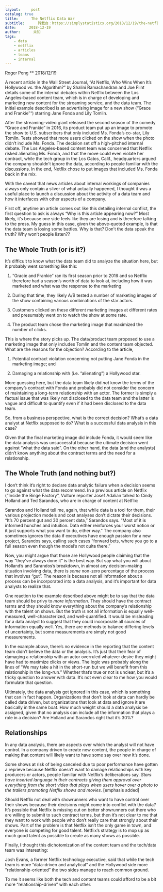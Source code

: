 ```yaml
---
layout:     post
catalog: true
title:      The Netflix Data War
subtitle:      转载自：https://simplystatistics.org/2018/12/19/the-netflix-data-war/
date:      2018-12-19
author:      未知
tags:
    - data
    - netflix
    - articles
    - teams
    - internal
---
```



Roger Peng
**
2018/12/19


A recent article in the Wall Street Journal, “At Netflix, Who Wins When It’s Hollywood vs. the Algorithm?” by Shalini Ramachandran and Joe Flint details some of the internal debates within Netflix between the Los Angeles-based content team, which is in charge of developing and marketing new content for the streaming service, and the data team. The initial example described is an advertising image for a new show (“Grace and Frankie”“) starring Jane Fonda and Lily Tomlin.

> 
After the streaming-video giant released the second season of the comedy “Grace and Frankie” in 2016, its product team put up an image to promote the show to U.S. subscribers that only included Ms. Fonda’s co-star, Lily Tomlin. Tests showed that more users clicked on the show when the photo didn’t include Ms. Fonda.
The decision set off a high-pitched internal debate. The Los Angeles-based content team was concerned that Netflix risked alienating Ms. Fonda, and that the move could even violate her contract, while the tech group in the Los Gatos, Calif., headquarters argued the company shouldn’t ignore the data, according to people familiar with the discussions.
In the end, Netflix chose to put images that included Ms. Fonda back in the mix.


With the caveat that news articles about internal workings of companies always only contain a sliver of what actually happened, I thought it was a useful place to launch a discussion about the activity of a data team and how it interfaces with other aspects of a company.

First off, anytime an article comes out like this detailing internal conflict, the first question to ask is always “Why is this article appearing now?” Most likely, it’s because one side feels like they are losing and is therefore talking to the press. My guess in this case, given the above-quoted example, is that the data team is losing some battles. Why is that? Don’t the data speak the truth? Why won’t people listen??

## The Whole Truth (or is it?)

It’s difficult to know what the data team did to analyze the situation here, but it probably went something like this:

1. “Gracie and Frankie” ran its first season prior to 2016 and so Netflix therefore had a season’s worth of data to look at, including how it was marketed and what was the response to the marketing

1. During that time, they likely A/B tested a number of marketing images of the show containing various combinations of the star actors.

1. Customers clicked on these different marketing images at different rates and presumably went on to watch the show at some rate.

1. The product team chose the marketing image that maximized the number of clicks.


This is where the story picks up. The data/product team proposed to use a marketing image that only includes Tomlin and the content team objected. What are the reasons for the objection? According to the article,

1. Potential contract violation concerning not putting Jane Fonda in the marketing image; and

1. Damaging a relationship with (i.e. “alienating”) a Hollywood star.


More guessing here, but the data team likely did *not* know the terms of the company’s contract with Fonda and probably did not consider the concern of maintaining a long-term relationship with an actor. The former is simply a factual issue that was likely not disclosed to the data team and the latter is vague and difficult to quantify even if it had been disclosed to the data team.

So, from a business perspective, what is the correct decision? What’s a data analyst at Netflix supposed to do? What is a successful data analysis in this case?

Given that the final marketing image did include Fonda, it would seem like the data analysis was unsuccessful because the ultimate decision went against “what the data said”. On the other hand, the data (and the analysts) didn’t know anything about the contract terms and the need for a relationship.

## The Whole Truth (and nothing but?)

I don’t think it’s right to declare data analytic failure when a decision seems to go against what the data recommend. In a previous article on Netflix (“Inside the Binge Factory”, Vulture reporter Josef Adalian talked to Cindy Holland and Ted Sarandos, who are in charge of content at Netflix:

> 
Sarandos and Holland tell me, again, that while data is a tool for them, their various projection models and cost analyses don’t dictate their decisions. “It’s 70 percent gut and 30 percent data,” Sarandos says. “Most of it is informed hunches and intuition. Data either reinforces your worst notion or it just supports what you want to do, either way.” The company also sometimes ignores the data if executives have enough passion for a new project, Sarandos says, calling such cases “forward bets, where you go to a full season even though the model’s not quite there.”


Now, you might argue that those are Hollywood people claiming that the way “they’ve always done it” is the best way. But say what you will about Holland’s and Sarandos’s breakdown, in almost any decision-making situation involving data, there is *some* non-zero percentage of the process that involves “gut”. The reason is because not all information about a process can be incorporated into a data analysis, and it’s important for data analysts to realize that.

One reaction to the example described above might be to say that the data team should be privy to *more information*. They should have the contract terms and they should know everything about the company’s relationship with the talent on shows. But the truth is not all information is equally well-measured, well-characterized, and well-quantified. It would be misleading for a data analyst to suggest that they could incorporate all sources of information equally well. Yes, there are methods to balance differing levels of uncertainty, but some measurements are simply not good measurements.

In the example above, there’s no evidence in the reporting that the content team didn’t believe the data or the analysis. It’s just that their fear of damaging a relationship with an actor overruled whatever desire they might have had to maximize clicks or views. The logic was probably along the lines of “We may take a hit in the short-run but we will benefit from this relationship in the long-run.” Whether that’s true or not is unclear, but it’s a tricky question to answer with data. It’s not even clear to me how you would formulate that question.

Ultimately, the data analysis got ignored in this case, which is something that can in fact happen. Organizations that don’t look at data can hardly be called data driven, but organizations that look at data and ignore it are basically in the same boat. How much weight should a data analysis be assigned, given that no analysis can include all the information that plays a role in a decision? Are Holland and Sarandos right that it’s 30%?

## Relationships

In any data analysis, there are aspects over which the analyst will not have control. In a company driven to create new content, the people in charge of making that content will likely want to have some say over how it’s done.

> 
Some shows at risk of being canceled due to poor performance have gotten a reprieve because Netflix doesn’t want to damage relationships with key producers or actors, people familiar with Netflix’s deliberations say. *Stars have inserted language in their contracts giving them approval over everything from the short video that plays when users hover over a photo to the trailers promoting Netflix shows and movies*. [emphasis added]


Should Netflix not deal with showrunners who want to have control over their shows because their decisions might come into conflict with the data? It’s possible that Netflix is missing out on better showrunners out there who are willing to submit to such contract terms, but then it’s not clear to me that they want to work with people who don’t really care that strongly about their shows. Part of the problem is that Netflix isn’t the only game in town, and everyone is competing for good talent. Netflix’s strategy is to mop up as much good talent as possible to create as many shows as possible.

Finally, I thought this dichotomization of the content team and the tech/data team was interesting:

> 
Josh Evans, a former Netflix technology executive, said that while the tech team is more “data-driven and analytical” and the Hollywood side more “relationship-oriented” the two sides manage to reach common ground.


To me it seems like both the tech and content teams could afford to be a bit more “relationship-driven” with each other.
